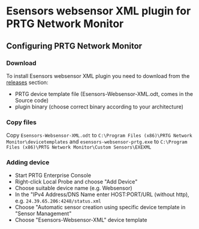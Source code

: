 # Esensors websensor XML plugin for PRTG Network Monitor

## Configuring PRTG Network Monitor

### Download
To install Esensors websensor XML plugin you need to download
from the [releases](https://github.com/Esensors/prtg-xml/releases) section:
* PRTG device template file (Esensors-Websensor-XML.odt, comes in the Source code)
* plugin binary (choose correct binary according to your architecture)

### Copy files
Copy `Esensors-Websensor-XML.odt` to `C:\Program Files (x86)\PRTG Network Monitor\devicetemplates`
and `esensors-websensor-prtg.exe` to `C:\Program Files (x86)\PRTG Network Monitor\Custom Sensors\EXEXML`

### Adding device
* Start PRTG Enterprise Console
* Right-click Local Probe and choose "Add Device"
* Choose suitable device name (e.g. Websensor)
* In the "IPv4 Address/DNS Name enter HOST:PORT/URL (without http),
  e.g. `24.39.65.206:4248/status.xml`
* Choose "Automatic sensor creation using specific device template in "Sensor Management"
* Choose "Esensors-Websensor-XML" device template
